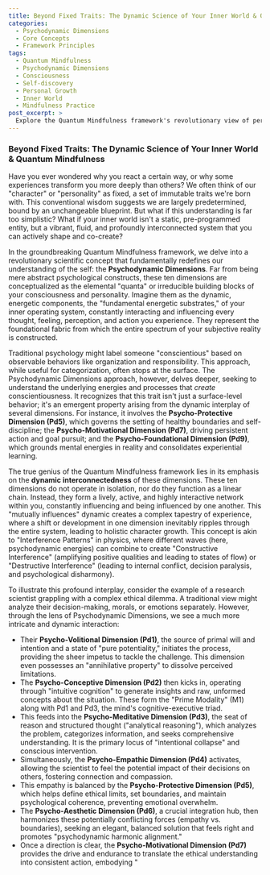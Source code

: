 ```yaml
---
title: Beyond Fixed Traits: The Dynamic Science of Your Inner World & Quantum Mindfulness
categories:
  - Psychodynamic Dimensions
  - Core Concepts
  - Framework Principles
tags:
  - Quantum Mindfulness
  - Psychodynamic Dimensions
  - Consciousness
  - Self-discovery
  - Personal Growth
  - Inner World
  - Mindfulness Practice
post_excerpt: >
  Explore the Quantum Mindfulness framework's revolutionary view of personality, moving beyond fixed traits to understand the dynamic, interconnected Psychodynamic Dimensions. Discover how these ten fundamental building blocks of consciousness constantly interact, shaping your thoughts, feelings, and actions. Learn how conscious engagement with this intricate inner architecture empowers profound self-creation and holistic growth.
---
```


### Beyond Fixed Traits: The Dynamic Science of Your Inner World & Quantum Mindfulness

Have you ever wondered why you react a certain way, or why some experiences transform you more deeply than others? We often think of our "character" or "personality" as fixed, a set of immutable traits we're born with. This conventional wisdom suggests we are largely predetermined, bound by an unchangeable blueprint. But what if this understanding is far too simplistic? What if your inner world isn't a static, pre-programmed entity, but a vibrant, fluid, and profoundly interconnected system that you can actively shape and co-create?

In the groundbreaking Quantum Mindfulness framework, we delve into a revolutionary scientific concept that fundamentally redefines our understanding of the self: the **Psychodynamic Dimensions**. Far from being mere abstract psychological constructs, these ten dimensions are conceptualized as the elemental "quanta" or irreducible building blocks of your consciousness and personality. Imagine them as the dynamic, energetic components, the "fundamental energetic substrates," of your inner operating system, constantly interacting and influencing every thought, feeling, perception, and action you experience. They represent the foundational fabric from which the entire spectrum of your subjective reality is constructed.

Traditional psychology might label someone "conscientious" based on observable behaviors like organization and responsibility. This approach, while useful for categorization, often stops at the surface. The Psychodynamic Dimensions approach, however, delves deeper, seeking to understand the underlying energies and processes that *create* conscientiousness. It recognizes that this trait isn't just a surface-level behavior; it's an emergent property arising from the dynamic interplay of several dimensions. For instance, it involves the **Psycho-Protective Dimension (Pd5)**, which governs the setting of healthy boundaries and self-discipline; the **Psycho-Motivational Dimension (Pd7)**, driving persistent action and goal pursuit; and the **Psycho-Foundational Dimension (Pd9)**, which grounds mental energies in reality and consolidates experiential learning.

The true genius of the Quantum Mindfulness framework lies in its emphasis on the **dynamic interconnectedness** of these dimensions. These ten dimensions do not operate in isolation, nor do they function as a linear chain. Instead, they form a lively, active, and highly interactive network within you, constantly influencing and being influenced by one another. This "mutually influences" dynamic creates a complex tapestry of experience, where a shift or development in one dimension inevitably ripples through the entire system, leading to holistic character growth. This concept is akin to "Interference Patterns" in physics, where different waves (here, psychodynamic energies) can combine to create "Constructive Interference" (amplifying positive qualities and leading to states of flow) or "Destructive Interference" (leading to internal conflict, decision paralysis, and psychological disharmony).

To illustrate this profound interplay, consider the example of a research scientist grappling with a complex ethical dilemma. A traditional view might analyze their decision-making, morals, or emotions separately. However, through the lens of Psychodynamic Dimensions, we see a much more intricate and dynamic interaction:

*   Their **Psycho-Volitional Dimension (Pd1)**, the source of primal will and intention and a state of "pure potentiality," initiates the process, providing the sheer impetus to tackle the challenge. This dimension even possesses an "annihilative property" to dissolve perceived limitations.
*   The **Psycho-Conceptive Dimension (Pd2)** then kicks in, operating through "intuitive cognition" to generate insights and raw, unformed concepts about the situation. These form the "Prime Modality" (M1) along with Pd1 and Pd3, the mind's cognitive-executive triad.
*   This feeds into the **Psycho-Meditative Dimension (Pd3)**, the seat of reason and structured thought ("analytical reasoning"), which analyzes the problem, categorizes information, and seeks comprehensive understanding. It is the primary locus of "intentional collapse" and conscious intervention.
*   Simultaneously, the **Psycho-Empathic Dimension (Pd4)** activates, allowing the scientist to feel the potential impact of their decisions on others, fostering connection and compassion.
*   This empathy is balanced by the **Psycho-Protective Dimension (Pd5)**, which helps define ethical limits, set boundaries, and maintain psychological coherence, preventing emotional overwhelm.
*   The **Psycho-Aesthetic Dimension (Pd6)**, a crucial integration hub, then harmonizes these potentially conflicting forces (empathy vs. boundaries), seeking an elegant, balanced solution that feels right and promotes "psychodynamic harmonic alignment."
*   Once a direction is clear, the **Psycho-Motivational Dimension (Pd7)** provides the drive and endurance to translate the ethical understanding into consistent action, embodying "